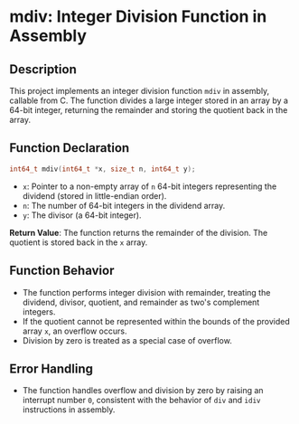 # mdiv: Integer Division Function in Assembly

## Description
This project implements an integer division function `mdiv` in assembly, callable from C. The function divides a large integer stored in an array by a 64-bit integer, returning the remainder and storing the quotient back in the array.

## Function Declaration
```c
int64_t mdiv(int64_t *x, size_t n, int64_t y);
```

- `x`: Pointer to a non-empty array of `n` 64-bit integers representing the dividend (stored in little-endian order).
- `n`: The number of 64-bit integers in the dividend array.
- `y`: The divisor (a 64-bit integer).

**Return Value**: The function returns the remainder of the division. The quotient is stored back in the `x` array.

## Function Behavior
- The function performs integer division with remainder, treating the dividend, divisor, quotient, and remainder as two's complement integers.
- If the quotient cannot be represented within the bounds of the provided array `x`, an overflow occurs.
- Division by zero is treated as a special case of overflow.

## Error Handling
- The function handles overflow and division by zero by raising an interrupt number `0`, consistent with the behavior of `div` and `idiv` instructions in assembly.
